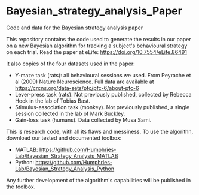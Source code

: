 # Bayesian_strategy_analysis_Paper
Code and data for the Bayesian strategy analysis paper

This repository contains the code used to generate the results in our paper on a new Bayesian algorithm for tracking a subject's behavioural strategy on each trial. Read the paper at eLife: https://doi.org/10.7554/eLife.86491

It also copies of the four datasets used in the paper: 
* Y-maze task (rats): all behavioural sessions we used. From Peyrache et al (2009) Nature Neuroscience. Full data are available at https://crcns.org/data-sets/pfc/pfc-6/about-pfc-6
* Lever-press task (rats). Not previously published, collected by Rebecca Hock in the lab of Tobias Bast.
* Stimulus-association task (monkey). Not previously published, a single session collected in the lab of Mark Buckley.
* Gain-loss task (humans). Data collected by Musa Sami.

This is research code, with all its flaws and messiness. To use the algorithn, download our tested and documented toolbox:
* MATLAB: https://github.com/Humphries-Lab/Bayesian_Strategy_Analysis_MATLAB
* Python: https://github.com/Humphries-Lab/Bayesian_Strategy_Analysis_Python

Any further development of the algorithm's capabilities will be published in the toolbox.
